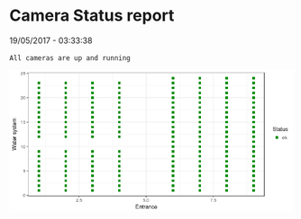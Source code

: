 Camera Status report
================
19/05/2017 - 03:33:38

    All cameras are up and running

![](camreport_files/figure-markdown_github/unnamed-chunk-2-1.png)
